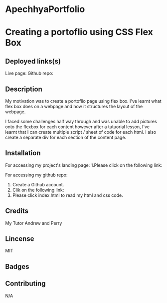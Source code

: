 # ApechhyaPortfolio

<h1> Creating a portoflio using CSS Flex Box </h1>

<h2> Deployed links(s) </h2>
Live page:
Github repo:

<h2> Description </h2>
My motivation was to create a portoflio page using flex box. I've learnt what flex box does on a webpage and how it structures the layout of the webpage. 

I faced some challenges half way through and was unable to add pictures onto the flexbox for each content however after a tutuorial lesson, I've learnt that I can create multiple script / sheet of code for each html. I also create a separate div for each section of the content page.

<h2> Installation </h2>
For accessing my project's landing page:
 1.Please click on the following link:

For accessing my github repo:
1. Create a Github account.
2. Clik on the following link:
3. Please click index.html to read my html and css code.

<h2> Credits </h2>
My Tutor Andrew and Perry

<h2> Lincense </h2>
MIT

<h2> Badges </h2>

<h2> Contributing </h2>
N/A

